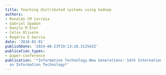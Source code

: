 ```yaml
---
title: Teaching distributed systems using hadoop
authors:
- Ronaldo CM Correia
- Gabriel Spadon
- Danilo M Eler
- Celso Olivete
- Rogério E Garcia
date: '2018-01-01'
publishDate: '2024-06-23T19:13:18.312543Z'
publication_types:
- paper-conference
publication: '*Information Technology-New Generations: 14th International Conference
  on Information Technology*'
---
```

